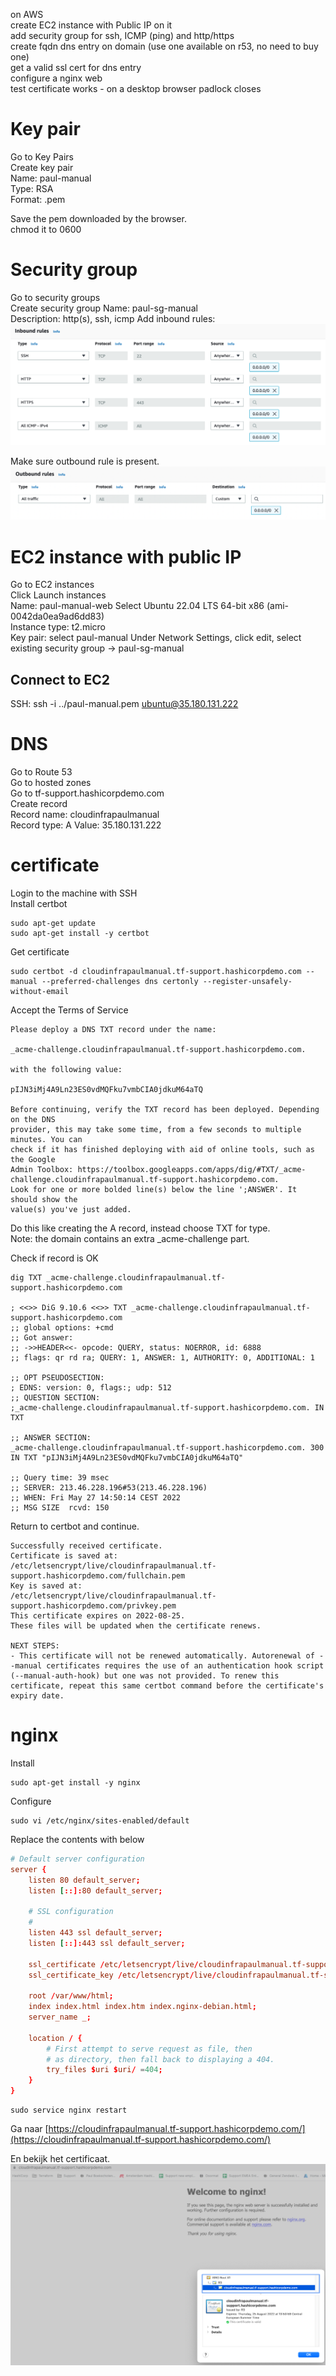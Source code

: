 on AWS  
create EC2 instance with Public IP on it  
add security group for ssh, ICMP (ping) and http/https  
create fqdn dns entry on domain (use one available on r53, no need to buy one)  
get a valid ssl cert for dns entry  
configure a nginx web  
test certificate works - on a desktop browser padlock closes  

# Key pair
Go to Key Pairs  
Create key pair  
  Name: paul-manual  
  Type: RSA  
  Format: .pem

Save the pem downloaded by the browser.  
chmod it to 0600  

# Security group
Go to security groups  
Create security group
  Name: paul-sg-manual  
  Description: http(s), ssh, icmp
  Add inbound rules:  
![](media/2022-05-25-14-49-41.png)

  Make sure outbound rule is present.  
![](media/2022-05-25-14-46-19.png)

# EC2 instance with public IP
Go to EC2 instances  
Click Launch instances  
  Name: paul-manual-web
  Select Ubuntu 22.04 LTS 64-bit x86 (ami-0042da0ea9ad6dd83)  
  Instance type: t2.micro  
  Key pair: select paul-manual
  Under Network Settings, click edit, select existing security group -> paul-sg-manual  

## Connect to EC2
SSH: ssh -i ../paul-manual.pem ubuntu@35.180.131.222  

# DNS
Go to Route 53  
Go to hosted zones  
Go to tf-support.hashicorpdemo.com  
Create record  
  Record name: cloudinfrapaulmanual  
  Record type: A
  Value: 35.180.131.222  

# certificate
Login to the machine with SSH  
Install certbot
```
sudo apt-get update
sudo apt-get install -y certbot
```

Get certificate  
```
sudo certbot -d cloudinfrapaulmanual.tf-support.hashicorpdemo.com --manual --preferred-challenges dns certonly --register-unsafely-without-email
```
Accept the Terms of Service  

```
Please deploy a DNS TXT record under the name:

_acme-challenge.cloudinfrapaulmanual.tf-support.hashicorpdemo.com.

with the following value:

pIJN3iMj4A9Ln23ES0vdMQFku7vmbCIA0jdkuM64aTQ

Before continuing, verify the TXT record has been deployed. Depending on the DNS
provider, this may take some time, from a few seconds to multiple minutes. You can
check if it has finished deploying with aid of online tools, such as the Google
Admin Toolbox: https://toolbox.googleapps.com/apps/dig/#TXT/_acme-challenge.cloudinfrapaulmanual.tf-support.hashicorpdemo.com.
Look for one or more bolded line(s) below the line ';ANSWER'. It should show the
value(s) you've just added.
``` 
Do this like creating the A record, instead choose TXT for type.  
Note: the domain contains an extra _acme-challenge part.  

Check if record is OK  
```
dig TXT _acme-challenge.cloudinfrapaulmanual.tf-support.hashicorpdemo.com

; <<>> DiG 9.10.6 <<>> TXT _acme-challenge.cloudinfrapaulmanual.tf-support.hashicorpdemo.com
;; global options: +cmd
;; Got answer:
;; ->>HEADER<<- opcode: QUERY, status: NOERROR, id: 6888
;; flags: qr rd ra; QUERY: 1, ANSWER: 1, AUTHORITY: 0, ADDITIONAL: 1

;; OPT PSEUDOSECTION:
; EDNS: version: 0, flags:; udp: 512
;; QUESTION SECTION:
;_acme-challenge.cloudinfrapaulmanual.tf-support.hashicorpdemo.com. IN TXT

;; ANSWER SECTION:
_acme-challenge.cloudinfrapaulmanual.tf-support.hashicorpdemo.com. 300 IN TXT "pIJN3iMj4A9Ln23ES0vdMQFku7vmbCIA0jdkuM64aTQ"

;; Query time: 39 msec
;; SERVER: 213.46.228.196#53(213.46.228.196)
;; WHEN: Fri May 27 14:50:14 CEST 2022
;; MSG SIZE  rcvd: 150
```

Return to certbot and continue.  
```
Successfully received certificate.
Certificate is saved at: /etc/letsencrypt/live/cloudinfrapaulmanual.tf-support.hashicorpdemo.com/fullchain.pem
Key is saved at:         /etc/letsencrypt/live/cloudinfrapaulmanual.tf-support.hashicorpdemo.com/privkey.pem
This certificate expires on 2022-08-25.
These files will be updated when the certificate renews.

NEXT STEPS:
- This certificate will not be renewed automatically. Autorenewal of --manual certificates requires the use of an authentication hook script (--manual-auth-hook) but one was not provided. To renew this certificate, repeat this same certbot command before the certificate's expiry date.
```

# nginx
Install  
```
sudo apt-get install -y nginx
```

Configure  
```
sudo vi /etc/nginx/sites-enabled/default
```

Replace the contents with below 
```conf
# Default server configuration
server {
	listen 80 default_server;
	listen [::]:80 default_server;

	# SSL configuration
	#
	listen 443 ssl default_server;
	listen [::]:443 ssl default_server;

	ssl_certificate /etc/letsencrypt/live/cloudinfrapaulmanual.tf-support.hashicorpdemo.com/fullchain.pem; # managed by Certbot
	ssl_certificate_key /etc/letsencrypt/live/cloudinfrapaulmanual.tf-support.hashicorpdemo.com/privkey.pem; # managed by Certbot

	root /var/www/html;
	index index.html index.htm index.nginx-debian.html;
	server_name _;

	location / {
		# First attempt to serve request as file, then
		# as directory, then fall back to displaying a 404.
		try_files $uri $uri/ =404;
	}
}
```

```
sudo service nginx restart
```

Ga naar [https://cloudinfrapaulmanual.tf-support.hashicorpdemo.com/](https://cloudinfrapaulmanual.tf-support.hashicorpdemo.com/)

En bekijk het certificaat.  
![](media/2022-05-30-15-00-43.png)